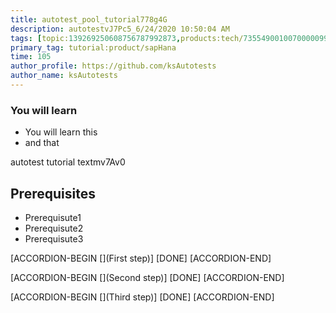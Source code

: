 ```yaml
---
title: autotest_pool_tutorial778g4G
description: autotestvJ7Pc5_6/24/2020 10:50:04 AM
tags: [topic:139269250608756787992873,products:tech/73554900100700000996,tutorial:experience/advanced]
primary_tag: tutorial:product/sapHana
time: 105
author_profile: https://github.com/ksAutotests
author_name: ksAutotests
---
```

### You will learn
- You will learn this
- and that

autotest tutorial textmv7Av0

## Prerequisites
- Prerequisute1
- Prerequisute2
- Prerequisute3

[ACCORDION-BEGIN [](First step)]
[DONE]
[ACCORDION-END]

[ACCORDION-BEGIN [](Second step)]
[DONE]
[ACCORDION-END]

[ACCORDION-BEGIN [](Third step)]
[DONE]
[ACCORDION-END]

